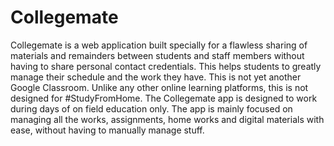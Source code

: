 # Collegemate
Collegemate is a web application built specially for a flawless
          sharing of materials and remainders between students and staff
          members without having to share personal contact credentials. This
          helps students to greatly manage their schedule and the work they
          have. This is not yet another Google Classroom. Unlike any other
          online learning platforms, this is not designed for
          #StudyFromHome. The Collegemate app is designed to work during
          days of on field education only. The app is mainly focused on
          managing all the works, assignments, home works and digital
          materials with ease, without having to manually manage stuff.
